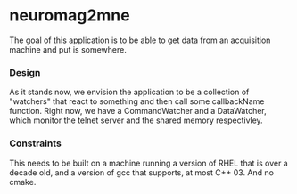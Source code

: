 # neuromag2mne
The goal of this application is to be able to get data from an acquisition machine and put is somewhere. 

### Design
As it stands now, we envision the application to be a collection of "watchers" that react to something and then call some callbackName function. Right now, we have a CommandWatcher and a DataWatcher, which monitor the telnet server and the shared memory respectivley.

### Constraints
This needs to be built on a machine running a version of RHEL that is over a decade old, and a version of gcc that supports, at most C++ 03. And no cmake.